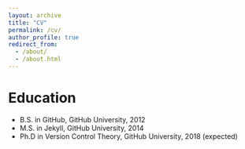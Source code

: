 ```yaml
---
layout: archive
title: "CV"
permalink: /cv/
author_profile: true
redirect_from:
  - /about/
  - /about.html
---
```



Education
======
* B.S. in GitHub, GitHub University, 2012
* M.S. in Jekyll, GitHub University, 2014
* Ph.D in Version Control Theory, GitHub University, 2018 (expected)
